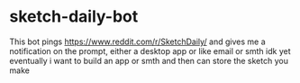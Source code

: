 # sketch-daily-bot

This bot pings https://www.reddit.com/r/SketchDaily/ and gives me a notification on the prompt, either a desktop app or like email or smth idk yet
eventually i want to build an app or smth and then can store the sketch you make
